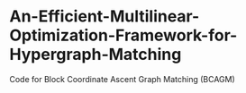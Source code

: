 # An-Efficient-Multilinear-Optimization-Framework-for-Hypergraph-Matching
Code for Block Coordinate Ascent Graph Matching (BCAGM)

